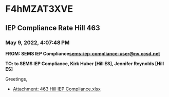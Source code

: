 # F4hMZAT3XVE
## IEP Compliance Rate Hill 463
### May 9, 2022, 4:07:48 PM
**FROM: SEMS IEP Compliance<sems-iep-compliance-user@nv.ccsd.net>**

**TO: to SEMS IEP Compliance, Kirk Huber [Hill ES], Jennifer Reynolds [Hill ES]**


Greetings,  





* [Attachment: 463 Hill IEP Compliance.xlsx](F4hMZAT3XVE-attachment-1.xlsx)
